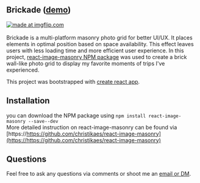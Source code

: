 

## Brickade ([demo](https://elsie-c.github.io/brickade/elsiemade))

<a href="https://imgflip.com/gif/3kmk3t"><img src="https://i.imgflip.com/3kmk3t.gif" title="made at imgflip.com"/></a>
<br>
<br>
Brickade is a multi-platform masonry photo grid for better UI/UX. It places elements in optimal position based on space availability. This effect leaves users with less loading time and more efficient user experience. In this project, [react-image-masonry NPM package](https://https://github.com/christikaes/react-image-masonry) was used to create a brick wall-like photo grid to display my favorite moments of trips I've experienced. <p>This project was bootstrapped with [create react app](https://github.com/facebookincubator/create-react-app).

## Installation
you can download the NPM package using
`
npm install react-image-masonry --save--dev
`
<br>
More detailed instruction on react-image-masonry can be found via [https://https://github.com/christikaes/react-image-masonry](https://https://github.com/christikaes/react-image-masonry)

## Questions
Feel free to ask any questions via comments or shoot me an [email or DM](https://github.com/elsie-c). 
